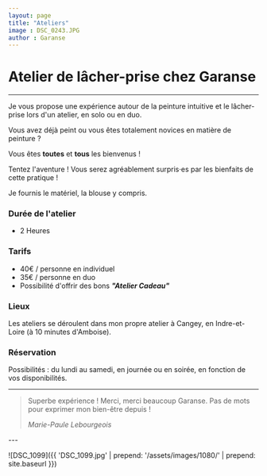 ```yaml
---
layout: page
title: "Ateliers"
image : DSC_0243.JPG
author : Garanse
---
```


# Atelier de lâcher-prise chez Garanse
---
Je vous propose une expérience autour de la peinture intuitive et le lâcher-prise lors d'un atelier, en solo ou en duo.

Vous avez déjà peint ou vous êtes totalement novices en matière de peinture ?

Vous êtes **toutes** et **tous** les bienvenus !

Tentez l'aventure ! Vous serez agréablement surpris·es par les bienfaits de cette pratique !

Je fournis le matériel, la blouse y compris.

### Durée de l'atelier

- 2 Heures

### Tarifs

- 40€ / personne en individuel
- 35€ / personne en duo
- Possibilité d'offrir des bons ***"Atelier Cadeau"***

### Lieux

Les ateliers se déroulent dans mon propre atelier à Cangey, en Indre-et-Loire (à 10 minutes d'Amboise).

### Réservation

Possibilités : du lundi au samedi, en journée ou en soirée, en fonction de vos disponibilités.

---
<blockquote>
    <p>
        Superbe expérience ! Merci, merci beaucoup Garanse. Pas de mots pour exprimer mon bien-être depuis !
    </p>
    <cite>Marie-Paule Lebourgeois</cite>
</blockquote>
---

![DSC_1099]({{ 'DSC_1099.jpg' | prepend: '/assets/images/1080/' | prepend: site.baseurl }})
